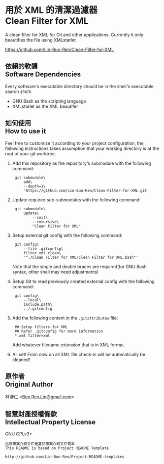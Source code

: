 # 用於 XML 的清潔過濾器<br>Clean Filter for XML
A clean filter for XML for Git and other applications.  Currently it only beautifies the file using XMLstarlet

<https://github.com/Lin-Buo-Ren/Clean-Filter-for-XML>

## 依賴的軟體<br>Software Dependencies
Every software's executable directory should be in the shell's executable search `$PATH`

* GNU Bash as the scripting language
* XMLstarlet as the XML beautifer

## 如何使用<br>How to use it
Feel free to customize it according to your project configuration, the following instructions takes assumption that your working directory is at the root of your git worktree.

1. Add this repository as the repository's submodule with the following command:

		git submodule\
			add\
			--depth=1\
			'https://github.com/Lin-Buo-Ren/Clean-Filter-for-XML.git'

1. Update required sub-submodules with the following command:

		git submodule\
			update\
				--init\
				--recursive\
				"Clean Filter for XML"

1. Setup external git config with the following command:
	
		git config\
			--file .gitconfig\
			filter.xml.clean\
			'"./Clean Filter for XML/Clean Filter for XML.bash"'

	Note that the single and double braces are required(for GNU Bash syntax, other shell may need adjustments)

1. Setup Git to read previously created external config with the following command:

		git config\
			--local\
			include.path\
			../.gitconfig

1. Add the following content in the `.gitattributes` file:

		## Setup filters for XML
		## Refer .gitconfig for more information
		*.xml filter=xml
	Add whatever filename extension that is in XML format.

1. All set!  From now on all XML file check-in will be automatically be cleaned!

## 原作者<br>Original Author
林博仁 &lt;<Buo.Ren.Lin@gmail.com>&gt;

## 智慧財產授權條款<br>Intellectual Property License
GNU GPLv3+

```
這個專案介紹文件是基於專案介紹文件範本
This README is based on Project README Template

http://github.com/Lin-Buo-Ren/Project-README-templates
```
